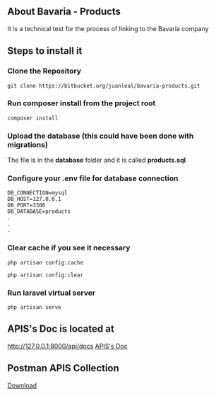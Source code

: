 ## About Bavaria - Products

It is a technical test for the process of linking to the Bavaria company

## Steps to install it

### Clone the Repository
```
git clone https://bitbucket.org/juanleal/bavaria-products.git
```

### Run composer install from the project root
```
composer install
```

### Upload the database (this could have been done with migrations)

The file is in the **database** folder and it is called **products.sql**


### Configure your .env file for database connection
```
DB_CONNECTION=mysql
DB_HOST=127.0.0.1
DB_PORT=3306
DB_DATABASE=products
.
.
.
```

### Clear cache if you see it necessary
```
php artisan config:cache

php artisan config:clear
```

### Run laravel virtual server
```
php artisan serve
```

## APIS's Doc is located at
http://127.0.0.1:8000/api/docs
[APIS's Doc](http://127.0.0.1:8000/api/docs)

## Postman APIS Collection
[Download](https://www.getpostman.com/collections/ba13b93af928e293ec5e)